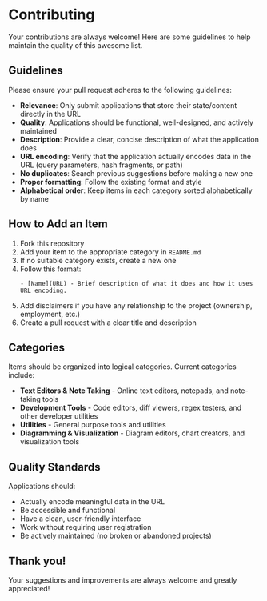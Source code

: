 # Contributing

Your contributions are always welcome! Here are some guidelines to help maintain the quality of this awesome list.

## Guidelines

Please ensure your pull request adheres to the following guidelines:

- **Relevance**: Only submit applications that store their state/content directly in the URL
- **Quality**: Applications should be functional, well-designed, and actively maintained
- **Description**: Provide a clear, concise description of what the application does
- **URL encoding**: Verify that the application actually encodes data in the URL (query parameters, hash fragments, or path)
- **No duplicates**: Search previous suggestions before making a new one
- **Proper formatting**: Follow the existing format and style
- **Alphabetical order**: Keep items in each category sorted alphabetically by name

## How to Add an Item

1. Fork this repository
2. Add your item to the appropriate category in `README.md`
3. If no suitable category exists, create a new one
4. Follow this format:
   ```
   - [Name](URL) - Brief description of what it does and how it uses URL encoding.
   ```
5. Add disclaimers if you have any relationship to the project (ownership, employment, etc.)
6. Create a pull request with a clear title and description

## Categories

Items should be organized into logical categories. Current categories include:

- **Text Editors & Note Taking** - Online text editors, notepads, and note-taking tools
- **Development Tools** - Code editors, diff viewers, regex testers, and other developer utilities
- **Utilities** - General purpose tools and utilities
- **Diagramming & Visualization** - Diagram editors, chart creators, and visualization tools

## Quality Standards

Applications should:
- Actually encode meaningful data in the URL
- Be accessible and functional
- Have a clean, user-friendly interface
- Work without requiring user registration
- Be actively maintained (no broken or abandoned projects)

## Thank you!

Your suggestions and improvements are always welcome and greatly appreciated!
